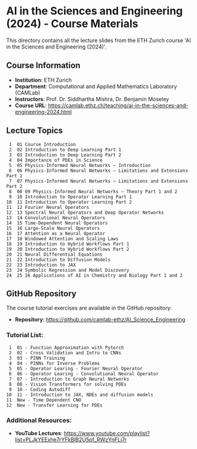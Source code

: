 # AI in the Sciences and Engineering (2024) - Course Materials

This directory contains all the lecture slides from the ETH Zurich course 'AI in the Sciences and Engineering (2024)'.

## Course Information
- **Institution**: ETH Zurich
- **Department**: Computational and Applied Mathematics Laboratory (CAMLab)
- **Instructors**: Prof. Dr. Siddhartha Mishra, Dr. Benjamin Moseley
- **Course URL**: https://camlab.ethz.ch/teaching/ai-in-the-sciences-and-engineering-2024.html


## Lecture Topics
     1	01 Course Introduction
     2	02 Introduction to Deep Learning Part 1
     3	03 Introduction to Deep Learning Part 2
     4	04 Importance of PDEs in Science
     5	05 Physics-Informed Neural Networks – Introduction
     6	06 Physics-Informed Neural Networks – Limitations and Extensions Part 1
     7	07 Physics-Informed Neural Networks – Limitations and Extensions Part 2
     8	08 09 Physics-Informed Neural Networks – Theory Part 1 and 2
     9	10 Introduction to Operator Learning Part 1
    10	11 Introduction to Operator Learning Part 2
    11	12 Fourier Neural Operators
    12	13 Spectral Neural Operators and Deep Operator Networks
    13	14 Convolutional Neural Operators
    14	15 Time-Dependent Neural Operators
    15	16 Large-Scale Neural Operators
    16	17 Attention as a Neural Operator
    17	18 Windowed Attention and Scaling Laws
    18	19 Introduction to Hybrid Workflows Part 1
    19	20 Introduction to Hybrid Workflows Part 2
    20	21 Neural Differential Equations
    21	22 Introduction to Diffusion Models
    22	23 Introduction to JAX
    23	24 Symbolic Regression and Model Discovery
    24	25 26 Applications of AI in Chemistry and Biology Part 1 and 2


## GitHub Repository
The course tutorial exercises are available in the GitHub repository:
- **Repository**: https://github.com/camlab-ethz/AI_Science_Engineering

### Tutorial List:
     1	01 - Function Approximation with Pytorch
     2	02 - Cross Validation and Intro to CNNs
     3	03 - PINN Training
     4	04 - PINNs for Inverse Problems 
     5	05 - Operator Learing - Fourier Neural Operator
     6	06 - Operator Learing - Convolutional Neural Operator
     7	07 - Introduction to Graph Neural Networks
     8	08 - Vision Transformers for solving PDEs
     9	10 - Coding Autodiff
    10	11 - Introduction to JAX, NDEs and diffusion models
    11	New - Time Dependent CNO
    12	New - Transfer Learning for PDEs

### Additional Resources:
- **YouTube Lectures**: https://www.youtube.com/playlist?list=PLJkYEExhe7rYFkBIB2U5pf_RWzYnFLj7r

